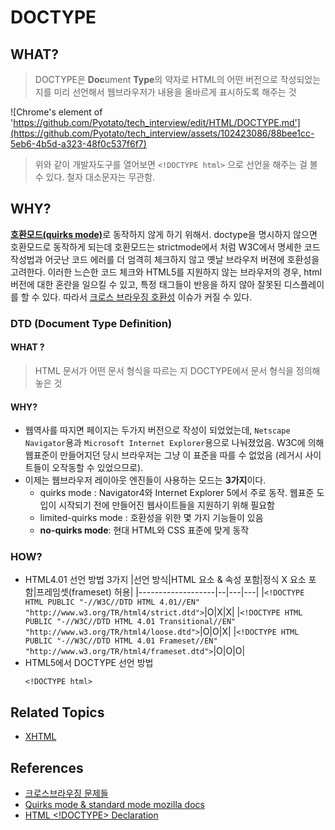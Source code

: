 # DOCTYPE

## WHAT?

> DOCTYPE은 **Doc**ument **Type**의 약자로 HTML의 어떤 버전으로 작성되었는 지를 미리 선언해서 웹브라우저가 내용을 올바르게 표시하도록 해주는 것

![Chrome's element of 'https://github.com/Pyotato/tech_interview/edit/HTML/DOCTYPE.md'](https://github.com/Pyotato/tech_interview/assets/102423086/88bee1cc-5eb6-4b5d-a323-48f0c537f6f7)

> 위와 같이 개발자도구를 열어보면 `<!DOCTYPE html>` 으로 선언을 해주는 걸 볼 수 있다. 철자 대소문자는 무관함.

## WHY?
[**호환모드(quirks mode)**](https://github.com/Pyotato/tech_interview/edit/HTML/DOCTYPE.md#Quirks_mode)로 동작하지 않게 하기 위해서. doctype을 명시하지 않으면 호환모드로 동작하게 되는데 호환모드는 strictmode에서 처럼 W3C에서 명세한 코드 작성법과 어긋난 코드 에러를 더 엄격히 체크하지 않고 옛날 브라우저 버젼에 호환성을 고려한다.
이러한 느슨한 코드 체크와 HTML5를 지원하지 않는 브라우저의 경우, html 버전에 대한 혼란을 일으킬 수 있고, 특정 태그들이 반응을 하지 않아 잘못된 디스플레이를 할 수 있다. 따라서 [크로스 브라우징 호환성](https://github.com/Pyotato/tech_interview/edit/HTML/CrossBrowsingIncompatibility.md) 이슈가 커질 수 있다. 

### DTD (Document Type Definition)
#### WHAT ?
>  HTML 문서가 어떤 문서 형식을 따르는 지 DOCTYPE에서 문서 형식을 정의해 놓은 것
#### WHY?
* 웹역사를 따지면 페이지는 두가지 버전으로 작성이 되었었는데, `Netscape Navigator`용과 `Microsoft Internet Explorer`용으로 나눠졌었음. W3C에 의해 웹표준이 만들어지던 당시 브라우저는 그냥 이 표준을 따를 수 없었음 (레거시 사이트들이 오작동할 수 있었으므로).
* 이제는 웹브라우저 레이아웃 엔진들이 사용하는 모드는 **3가지**이다.
    * quirks mode : Navigator4와 Internet Explorer 5에서 주로 동작. 웹표준 도입이 시작되기 전에 만들어진 웹사이트들을 지원하기 위해 필요함
    * limited-quirks mode : 호환성을 위한 몇 가지 기능들이 있음
    * **no-quirks mode**:  현대 HTML와 CSS 표준에 맞게 동작
### HOW?
* HTML4.01 선언 방법 3가지
  |선언 방식|HTML 요소 & 속성 포함|정식 X 요소 포함|프레임셋(frameset) 허용|
  |-------------------|--|---|---|
  |`<!DOCTYPE HTML PUBLIC "-//W3C//DTD HTML 4.01//EN" "http://www.w3.org/TR/html4/strict.dtd">`|O|X|X|
  |`<!DOCTYPE HTML PUBLIC "-//W3C//DTD HTML 4.01 Transitional//EN" "http://www.w3.org/TR/html4/loose.dtd">`|O|O|X|
  |`<!DOCTYPE HTML PUBLIC "-//W3C//DTD HTML 4.01 Frameset//EN" "http://www.w3.org/TR/html4/frameset.dtd">`|O|O|O|
* HTML5에서 DOCTYPE 선언 방법
  ```
  <!DOCTYPE html>
  ```
## Related Topics
* [XHTML]()

## References
* [크로스브라우징 문제들](https://www.browserstack.com/guide/common-cross-browser-compatibility-issues)
* [Quirks mode & standard mode mozilla docs](https://developer.mozilla.org/en-US/docs/Web/HTML/Quirks_Mode_and_Standards_Mode)
* [HTML <!DOCTYPE> Declaration](https://www.w3schools.com/tags/tag_doctype.ASP)

